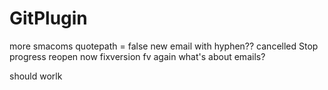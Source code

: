 # GitPlugin

more smacoms
quotepath = false
new email
with hyphen??
cancelled
Stop progress
reopen now
fixversion
fv again
what's about emails?

should worlk
